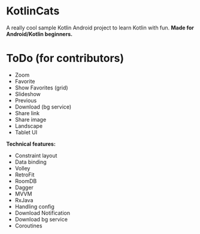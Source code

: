 # KotlinCats
A really cool sample Kotlin Android project to learn Kotlin with fun.
**Made for Android/Kotlin beginners.**

# ToDo (for contributors)
- Zoom
- Favorite
- Show Favorites (grid)
- Slideshow
- Previous
- Download (bg service)
- Share link
- Share image
- Landscape
- Tablet UI

**Technical features:**
- Constraint layout
- Data binding
- Volley
- RetroFit
- RoomDB
- Dagger
- MVVM
- RxJava
- Handling config
- Download Notification
- Download bg service
- Coroutines